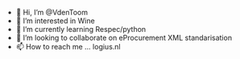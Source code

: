 - 👋 Hi, I’m @VdenToom
- 👀 I’m interested in Wine
- 🌱 I’m currently learning Respec/python
- 💞️ I’m looking to collaborate on eProcurement XML standarisation 
- 📫 How to reach me ... logius.nl

<!---
VdenToom/VdenToom is a ✨ special ✨ repository because its `README.md` (this file) appears on your GitHub profile.
You can click the Preview link to take a look at your changes.
--->
